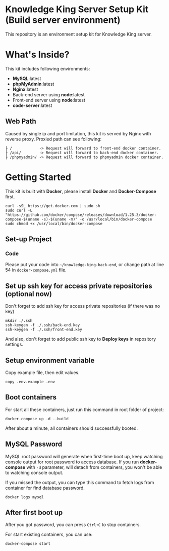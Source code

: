 # Knowledge King Server Setup Kit (Build server environment)
This repository is an environment setup kit for Knowledge King server.

# What's Inside?
This kit includes following environments:
- **MySQL**:latest
- **phpMyAdmin**:latest
- **Nginx**:latest
- Back-end server using **node**:latest
- Front-end server using **node**:latest
- **code-server**:latest

## Web Path
Caused by single ip and port limitation, this kit is served by Nginx with reverse proxy.
Proxied path can see following:
```
├ /            -> Request will forward to front-end docker container.
├ /api/        -> Request will forward to back-end docker container.
├ /phpmyadmin/ -> Request will forward to phpmyadmin docker container.
```

# Getting Started
This kit is built with **Docker**, please install **Docker** and **Docker-Compose** first.
```shell
curl -sSL https://get.docker.com | sudo sh
sudo curl -L "https://github.com/docker/compose/releases/download/1.25.3/docker-compose-$(uname -s)-$(uname -m)" -o /usr/local/bin/docker-compose
sudo chmod +x /usr/local/bin/docker-compose
```

## Set-up Project
### Code
Please put your code into `~/knowledge-king-back-end`, or change path at line 54 in `docker-compose.yml` file.

## Set up ssh key for access private repositories (optional now)
Don't forget to add ssh key for access private repositories (if there was no key)
```shell
mkdir ./.ssh
ssh-keygen -f ./.ssh/back-end.key
ssh-keygen -f ./.ssh/front-end.key
```
And also, don't forget to add public ssh key to **Deploy keys** in repository settings.

## Setup environment variable
Copy example file, then edit values.
```shell
copy .env.example .env
```

## Boot containers

For start all these containers, just run this command in root folder of project:
```shell
docker-compose up -d --build
```
After about a minute, all containers should successfully booted.

## MySQL Password
MySQL root password will generate when first-time boot up, keep watching console output for root password to access database.
If you run **docker-compose** with `-d` parameter, will detach from containers, you won't be able to watching console output.

If you missed the output, you can type this command to fetch logs from container for find database password.
```shell
docker logs mysql
```

## After first boot up
After you got password, you can press `Ctrl+C` to stop containers.

For start existing containers, you can use:
```shell
docker-compose start
```
